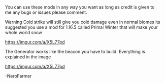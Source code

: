 You can use these mods in any way you want as long as credit is given to me any bugs or issues please comment.

Warning Cold strike will still give you cold damage even in normal biomes its suggested you use a mod for 1.16.5 called Primal Winter that will make your whole world snow 

https://imgur.com/a/X5L77pd

The Generator works like the beacon you have to build.  Everything is explained in the image

https://imgur.com/a/X5L77pd

-NeroFarmer
